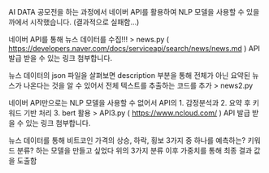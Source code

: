 AI DATA 공모전을 하는 과정에서 네이버 API를 활용하여 NLP 모델을 사용할 수 있을까에서 시작했습니다. (결과적으로 실패함...)

네이버 API를 통해 뉴스 데이터를 수집!!! > news.py ( https://developers.naver.com/docs/serviceapi/search/news/news.md ) API 발급 받을 수 있는 링크 첨부합니다.

뉴스 데이터의 json 파일을 살펴보면 description 부분을 통해 전체가 아닌 요약된 뉴스가 나온다는 것을 알 수 있어서 전체 텍스트를 추출하는 코드를 추가 > news2.py

네이버 API만으로는 NLP 모델을 사용할 수 없어서 API의 1. 감정분석과 2. 요약 후 키워드 기반 처리 3. bert 활용 > API3.py ( https://www.ncloud.com/ ) API 발급 받을 수 있는 링크 첨부합니다.

뉴스 데이터를 통해 비트코인 가격의 상승, 하락, 횡보 3가지 중 하나를 예측하는? 키워드 분류? 하는 모델을 만들고 싶었다 위의 3가지 분류 이후 가중치를 통해 최종 결과 값을 도출함
